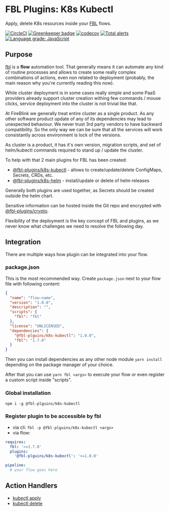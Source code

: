 # FBL Plugins: K8s Kubectl

Apply, delete K8s resources inside your [FBL](https://fbl.fireblink.com) flows.

[![CircleCI](https://circleci.com/gh/FireBlinkLTD/fbl-plugins-k8s-kubectl.svg?style=svg)](https://circleci.com/gh/FireBlinkLTD/fbl-plugins-k8s-kubectl)
[![Greenkeeper badge](https://badges.greenkeeper.io/FireBlinkLTD/fbl-plugins-k8s-kubectl.svg)](https://greenkeeper.io/)
[![codecov](https://codecov.io/gh/FireBlinkLTD/fbl-plugins-k8s-kubectl/branch/master/graph/badge.svg)](https://codecov.io/gh/FireBlinkLTD/fbl-plugins-k8s-kubectl)
[![Total alerts](https://img.shields.io/lgtm/alerts/g/FireBlinkLTD/fbl-plugins-k8s-kubectl.svg?logo=lgtm&logoWidth=18)](https://lgtm.com/projects/g/FireBlinkLTD/fbl-plugins-k8s-kubectl/alerts/)
[![Language grade: JavaScript](https://img.shields.io/lgtm/grade/javascript/g/FireBlinkLTD/fbl-plugins-k8s-kubectl.svg?logo=lgtm&logoWidth=18)](https://lgtm.com/projects/g/FireBlinkLTD/fbl-plugins-k8s-kubectl/context:javascript)

## Purpose

[fbl](https://fbl.fireblink.com) is a **flow** automation tool. That generally means it can automate any kind of routine processes and allows to create some really complex combinations of actions, even non related to deployment (probably, the main reason why you're currently reading this now).

While cluster deployment is in some cases really simple and some PaaS providers already support cluster creation withing few commands / mouse clicks, service deployment into the cluster is not trivial like that.

At FireBlink we generally treat entire cluster as a single product. As any other software product update of any of its dependencies may lead to unexpected behaviour. We never trust 3rd party vendors to have backward compatibility. So the only way we can be sure that all the services will work consistantly across environment is lock of the versions.

As cluster is a product, it has it's own version, migration scripts, and set of helm/kubectl commands required to stand up / update the cluster.

To help with that 2 main plugins for FBL has been created:

- [@fbl-plugins/k8s-kubectl](https://github.com/FireBlinkLTD/fbl-plugins-k8s-kubectl) - allows to create/update/delete ConfigMaps, Secrets, CRDs, etc.
- [@fbl-plugins/k8s-helm](https://github.com/FireBlinkLTD/fbl-plugins-k8s-kubectl) - install/update or delete of helm releases

Generally both plugins are used together, as Secrets should be created outside the helm chart.

Sensitive information can be hosted inside the Git repo and encrypted with [@fbl-plugins/crypto](https://github.com/FireBlinkLTD/fbl-plugins-crypto).

Flexibility of the deployment is the key concept of FBL and plugins, as we never know what challenges we need to resolve the following day.

## Integration

There are multiple ways how plugin can be integrated into your flow.

### package.json

This is the most recommended way. Create `package.json` next to your flow file with following content:

```json
{
  "name": "flow-name",
  "version": "1.0.0",
  "description": "",
  "scripts": {
    "fbl": "fbl"
  },
  "license": "UNLICENSED",
  "dependencies": {
    "@fbl-plguins/k8s-kubectl": "1.0.0",
    "fbl": "1.7.0"
  }
}
```

Then you can install dependencies as any other node module `yarn install` depending on the package manager of your choice.

After that you can use `yarn fbl <args>` to execute your flow or even register a custom script inside "scripts".

### Global installation

`npm i -g @fbl-plguins/k8s-kubectl`

### Register plugin to be accessible by fbl

- via cli: `fbl -p @fbl-plguins/k8s-kubectl <args>`
- via flow:

```yaml
requires:
  fbl: '>=1.7.0'
  plugins:
    '@fbl-plguins/k8s-kubectl': '>=1.0.0'

pipeline:
  # your flow goes here
```

## Action Handlers

- [kubectl apply](docs/Apply.md)
- [kubectl delete](docs/Delete.md)

